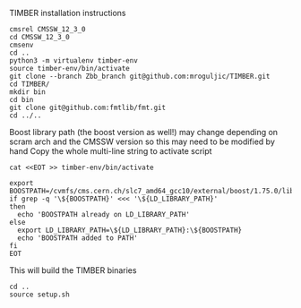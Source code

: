 TIMBER installation instructions

```
cmsrel CMSSW_12_3_0
cd CMSSW_12_3_0
cmsenv
cd ..
python3 -m virtualenv timber-env
source timber-env/bin/activate
git clone --branch Zbb_branch git@github.com:mroguljic/TIMBER.git
cd TIMBER/
mkdir bin
cd bin
git clone git@github.com:fmtlib/fmt.git
cd ../..
```
Boost library path (the boost version as well!) may change depending on scram arch and the CMSSW version so this may need to be modified by hand
Copy the whole multi-line string to activate script
```
cat <<EOT >> timber-env/bin/activate

export BOOSTPATH=/cvmfs/cms.cern.ch/slc7_amd64_gcc10/external/boost/1.75.0/lib
if grep -q '\${BOOSTPATH}' <<< '\${LD_LIBRARY_PATH}'
then
  echo 'BOOSTPATH already on LD_LIBRARY_PATH'
else
  export LD_LIBRARY_PATH=\${LD_LIBRARY_PATH}:\${BOOSTPATH}
  echo 'BOOSTPATH added to PATH'
fi
EOT
```

This will build the TIMBER binaries
```
cd ..
source setup.sh
```

